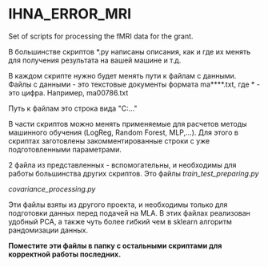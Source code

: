 # IHNA_ERROR_MRI
Set of scripts for processing the fMRI data for the grant.

В большинстве скриптов \*.py написаны описания, как и где их менять для получения результата на вашей машине и т.д.

В каждом скрипте нужно будет менять пути к файлам с данными. Файлы с данными - это текстовые документы формата ma\*\*\*\*.txt, где \* - это цифра. Например, ma00786.txt

Путь к файлам это строка вида "C:\..."

В части скриптов можно менять применяемые для расчетов методы машинного обучения (LogReg, Random Forest, MLP,...). 
Для этого в скриптах заготовлены закомментированные строки с уже подготовленными параметрами.

2 файла из представленных - вспомогательны, и необходимы для работы большинства других скриптов. Это файлы 
*train_test_preparing.py*

*covariance_processing.py*

Эти файлы взяты из другого проекта, и необходимы только для подготовки данных перед подачей на MLA. 
В этих файлах реализован удобный PCA, а также чуть более гибкий чем в sklearn алгоритм рандомизации данных.

**Поместите эти файлы в папку с остальными скриптами для корректной работы последних.**


